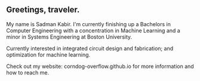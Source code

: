 ## Greetings, traveler.


My name is Sadman Kabir. I'm currently finishing up a Bachelors in Computer Engineering with a concentration in Machine Learning and a minor in Systems Engineering at Boston University.

Currently interested in integrated circuit design and fabrication; and optimization for machine learning.

Check out my website: corndog-overflow.github.io for more information and how to reach me.





<!--
**corndog-overflow/corndog-overflow** is a ✨ _special_ ✨ repository because its `README.md` (this file) appears on your GitHub profile.

Here are some ideas to get you started:

- 🔭 I’m currently working on ...
- 🌱 I’m currently learning ...
- 👯 I’m looking to collaborate on ...
- 🤔 I’m looking for help with ...
- 💬 Ask me about ...
- 📫 How to reach me: ...
- 😄 Pronouns: ...
- ⚡ Fun fact: ...
-->
